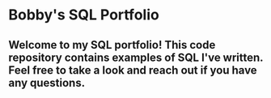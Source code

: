# Bobby's SQL Portfolio

## Welcome to my SQL portfolio! This code repository contains examples of SQL I've written. Feel free to take a look and reach out if you have any questions.
